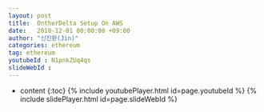 ```yaml
---
layout: post
title:  OntherDelta Setup On AWS
date:   2018-12-01 00:00:00 +09:00
author: "신진환(Jin)"
categories: ethereum
tag: ethereum
youtubeId : N1pnkZUq4qs
slideWebId :
---
```

* content
{:toc}
{% include youtubePlayer.html id=page.youtubeId %}
{% include slidePlayer.html id=page.slideWebId %}

